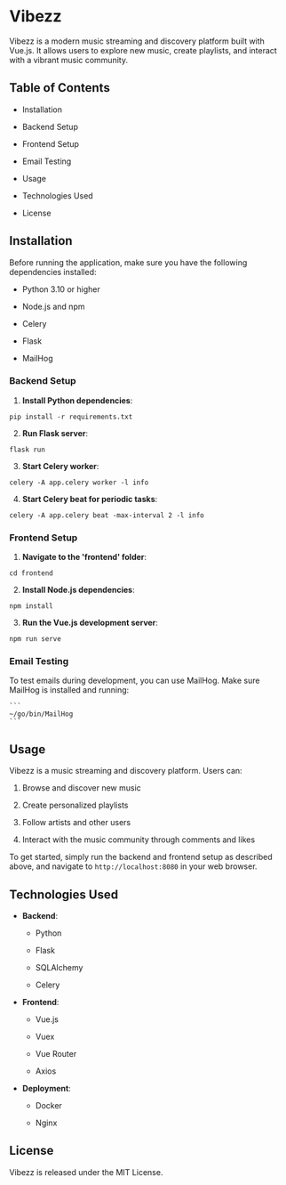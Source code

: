 **Vibezz**
==========

Vibezz is a modern music streaming and discovery platform built with Vue.js. It allows users to explore new music, create playlists, and interact with a vibrant music community.

**Table of Contents**
---------------------

*   Installation
   
   *   Backend Setup
       
   *   Frontend Setup
       
   *   Email Testing
       
*   Usage
   
*   Technologies Used
   
*   License
   

**Installation**
----------------

Before running the application, make sure you have the following dependencies installed:

*   Python 3.10 or higher
   
*   Node.js and npm
   
*   Celery
   
*   Flask
   
*   MailHog
   

### **Backend Setup**

1.  **Install Python dependencies**:
   
   ```
   pip install -r requirements.txt
   ```
   
2.  **Run Flask server**:
   
   ```
   flask run
   ```
   
3.  **Start Celery worker**:
   
   ```
   celery -A app.celery worker -l info
   ```
   
4.  **Start Celery beat for periodic tasks**:
   
   ```
   celery -A app.celery beat -max-interval 2 -l info
   ```
   

### **Frontend Setup**

1.  **Navigate to the 'frontend' folder**:
   
   ```
   cd frontend
   ```
   
2.  **Install Node.js dependencies**:
   
   ```
   npm install
   ```
   
3.  **Run the Vue.js development server**:
   
   ```
   npm run serve
   ```
   

### **Email Testing**

To test emails during development, you can use MailHog. Make sure MailHog is installed and running:

    ```
    ~/go/bin/MailHog
    ```

**Usage**
---------

Vibezz is a music streaming and discovery platform. Users can:

1.  Browse and discover new music
    
2.  Create personalized playlists
    
3.  Follow artists and other users
    
4.  Interact with the music community through comments and likes
    

To get started, simply run the backend and frontend setup as described above, and navigate to `http://localhost:8080` in your web browser.

**Technologies Used**
---------------------

*   **Backend**:
    
    *   Python
        
    *   Flask
        
    *   SQLAlchemy
        
    *   Celery
        
*   **Frontend**:
    
    *   Vue.js
        
    *   Vuex
        
    *   Vue Router
        
    *   Axios
        
*   **Deployment**:
    
    *   Docker
        
    *   Nginx
        

**License**
-----------

Vibezz is released under the MIT License.
